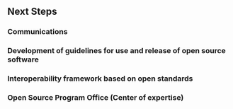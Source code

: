 ## Next Steps
### Communications
### Development of guidelines for use and release of open source software
### Interoperability framework based on open standards
### Open Source Program Office (Center of expertise)